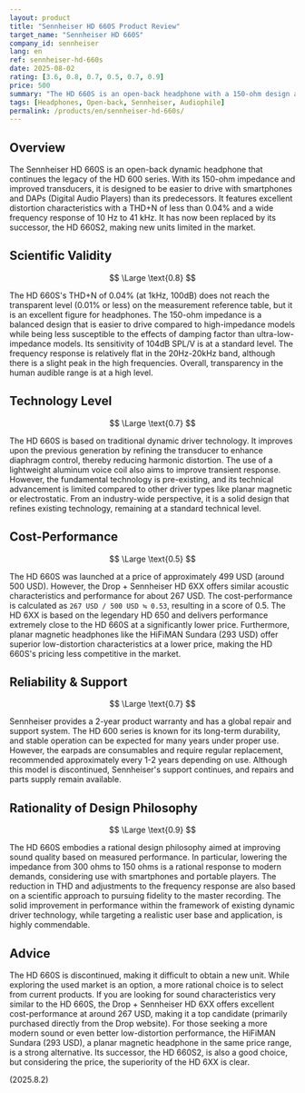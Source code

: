 ```yaml
---
layout: product
title: "Sennheiser HD 660S Product Review"
target_name: "Sennheiser HD 660S"
company_id: sennheiser
lang: en
ref: sennheiser-hd-660s
date: 2025-08-02
rating: [3.6, 0.8, 0.7, 0.5, 0.7, 0.9]
price: 500
summary: "The HD 660S is an open-back headphone with a 150-ohm design and a measured THD of less than 0.04%. However, competing products like the Drop HD 66XX offer similar performance at a lower price, limiting its cost-performance advantage."
tags: [Headphones, Open-back, Sennheiser, Audiophile]
permalink: /products/en/sennheiser-hd-660s/
---
```


## Overview

The Sennheiser HD 660S is an open-back dynamic headphone that continues the legacy of the HD 600 series. With its 150-ohm impedance and improved transducers, it is designed to be easier to drive with smartphones and DAPs (Digital Audio Players) than its predecessors. It features excellent distortion characteristics with a THD+N of less than 0.04% and a wide frequency response of 10 Hz to 41 kHz. It has now been replaced by its successor, the HD 660S2, making new units limited in the market.

## Scientific Validity

$$ \Large \text{0.8} $$

The HD 660S's THD+N of 0.04% (at 1kHz, 100dB) does not reach the transparent level (0.01% or less) on the measurement reference table, but it is an excellent figure for headphones. The 150-ohm impedance is a balanced design that is easier to drive compared to high-impedance models while being less susceptible to the effects of damping factor than ultra-low-impedance models. Its sensitivity of 104dB SPL/V is at a standard level. The frequency response is relatively flat in the 20Hz-20kHz band, although there is a slight peak in the high frequencies. Overall, transparency in the human audible range is at a high level.

## Technology Level

$$ \Large \text{0.7} $$

The HD 660S is based on traditional dynamic driver technology. It improves upon the previous generation by refining the transducer to enhance diaphragm control, thereby reducing harmonic distortion. The use of a lightweight aluminum voice coil also aims to improve transient response. However, the fundamental technology is pre-existing, and its technical advancement is limited compared to other driver types like planar magnetic or electrostatic. From an industry-wide perspective, it is a solid design that refines existing technology, remaining at a standard technical level.

## Cost-Performance

$$ \Large \text{0.5} $$

The HD 660S was launched at a price of approximately 499 USD (around 500 USD). However, the Drop + Sennheiser HD 6XX offers similar acoustic characteristics and performance for about 267 USD. The cost-performance is calculated as `267 USD / 500 USD ≒ 0.53`, resulting in a score of 0.5. The HD 6XX is based on the legendary HD 650 and delivers performance extremely close to the HD 660S at a significantly lower price. Furthermore, planar magnetic headphones like the HiFiMAN Sundara (293 USD) offer superior low-distortion characteristics at a lower price, making the HD 660S's pricing less competitive in the market.

## Reliability & Support

$$ \Large \text{0.7} $$

Sennheiser provides a 2-year product warranty and has a global repair and support system. The HD 600 series is known for its long-term durability, and stable operation can be expected for many years under proper use. However, the earpads are consumables and require regular replacement, recommended approximately every 1-2 years depending on use. Although this model is discontinued, Sennheiser's support continues, and repairs and parts supply remain available.

## Rationality of Design Philosophy

$$ \Large \text{0.9} $$

The HD 660S embodies a rational design philosophy aimed at improving sound quality based on measured performance. In particular, lowering the impedance from 300 ohms to 150 ohms is a rational response to modern demands, considering use with smartphones and portable players. The reduction in THD and adjustments to the frequency response are also based on a scientific approach to pursuing fidelity to the master recording. The solid improvement in performance within the framework of existing dynamic driver technology, while targeting a realistic user base and application, is highly commendable.

## Advice

The HD 660S is discontinued, making it difficult to obtain a new unit. While exploring the used market is an option, a more rational choice is to select from current products. If you are looking for sound characteristics very similar to the HD 660S, the Drop + Sennheiser HD 6XX offers excellent cost-performance at around 267 USD, making it a top candidate (primarily purchased directly from the Drop website). For those seeking a more modern sound or even better low-distortion performance, the HiFiMAN Sundara (293 USD), a planar magnetic headphone in the same price range, is a strong alternative. Its successor, the HD 660S2, is also a good choice, but considering the price, the superiority of the HD 6XX is clear.

(2025.8.2)
